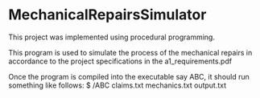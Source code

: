 # MechanicalRepairsSimulator

This project was implemented using procedural programming.

This program is used to simulate the process of the mechanical repairs in accordance to the project specifications in the a1_requirements.pdf

Once the program is compiled into the executable say ABC, it should run something like follows:
$ /ABC claims.txt mechanics.txt output.txt
